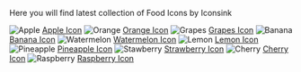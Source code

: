 Here you will find latest collection of Food Icons by Iconsink

<img src="https://media.iconsink.com/g_images/apple-544.jpg" alt="Apple">
<a href="https://www.iconsink.com/icon/apple-544">Apple Icon</a>

<img src="https://media.iconsink.com/g_images/orange-548.jpg" alt="Orange">
<a href="https://www.iconsink.com/icon/orange-548">Orange Icon</a>

<img src="https://media.iconsink.com/g_images/grapes-552.jpg" alt="Grapes">
<a href="https://www.iconsink.com/icon/grapes-552">Grapes Icon</a>

<img src="https://media.iconsink.com/g_images/banana-554.jpg" alt="Banana">
<a href="https://www.iconsink.com/icon/banana-554">Banana Icon</a>

<img src="https://media.iconsink.com/g_images/watermelon-558.jpg" alt="Watermelon">
<a href="https://www.iconsink.com/icon/watermelon-558">Watermelon Icon</a>

<img src="https://media.iconsink.com/g_images/lemon-559.jpg" alt="Lemon">
<a href="https://www.iconsink.com/icon/lemon-559">Lemon Icon</a>

<img src="https://media.iconsink.com/g_images/pineapple-564.jpg" alt="Pineapple">
<a href="https://www.iconsink.com/icon/pineapple-564">Pineapple Icon</a>

<img src="https://media.iconsink.com/g_images/strawberry-565.jpg" alt="Stawberry">
<a href="https://www.iconsink.com/icon/strawberry-565">Strawberry Icon</a>

<img src="https://media.iconsink.com/g_images/cherry-569.jpg" alt="Cherry">
<a href="https://www.iconsink.com/icon/cherry-569">Cherry Icon</a>

<img src="https://media.iconsink.com/g_images/raspberry-573.jpg" alt="Raspberry">
<a href="https://www.iconsink.com/icon/raspberry-573">Raspberry Icon</a>
